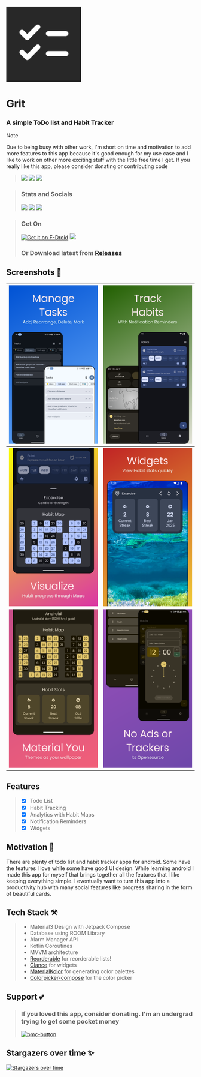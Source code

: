 ![](fastlane/metadata/android/en-US/images/icon200x200.png)

# Grit 
### A simple ToDo list and Habit Tracker

> [!NOTE]
> Due to being busy with other work, I'm short on time and motivation to add more features to this app
> because it's good enough for my use case and I like to work on other more exciting stuff with the little 
> free time I get. If you really like this app, please consider donating or contributing code

> [<img src="https://ziadoua.github.io/m3-Markdown-Badges/badges/Android/android2.svg">]()
> [<img src="https://ziadoua.github.io/m3-Markdown-Badges/badges/AndroidStudio/androidstudio3.svg">]()
> [<img src="https://ziadoua.github.io/m3-Markdown-Badges/badges/Kotlin/kotlin1.svg">]()

> ### Stats and Socials
> [<img src="https://m3-markdown-badges.vercel.app/stars/1/3/shub39/Grit">]()
> [<img src="https://m3-markdown-badges.vercel.app/issues/1/2/shub39/Grit">]()
> [<img src="https://ziadoua.github.io/m3-Markdown-Badges/badges/Discord/discord2.svg">](https://discord.gg/https://discord.gg/nxA2hgtEKf)

> ### Get On
>[<img src="https://f-droid.org/badge/get-it-on.png" alt="Get it on F-Droid" height="80">](https://f-droid.org/packages/com.shub39.grit)
>[<img src="https://gitlab.com/IzzyOnDroid/repo/-/raw/master/assets/IzzyOnDroid.png" height="80">](https://apt.izzysoft.de/packages/com.shub39.grit/latest)
>### Or Download latest from [Releases](https://github.com/shub39/Grit/releases/latest)

## Screenshots 📱

| ![Image 1](fastlane/metadata/android/en-US/images/phoneScreenshots/1.png) | ![Image 2](fastlane/metadata/android/en-US/images/phoneScreenshots/2.png) |
|:-------------------------------------------------------------------------:|:-------------------------------------------------------------------------:|
| ![Image 3](fastlane/metadata/android/en-US/images/phoneScreenshots/3.png) | ![Image 4](fastlane/metadata/android/en-US/images/phoneScreenshots/4.png) |
| ![Image 5](fastlane/metadata/android/en-US/images/phoneScreenshots/5.png) | ![Image 6](fastlane/metadata/android/en-US/images/phoneScreenshots/6.png) |

## Features
>- [x] Todo List
>- [x] Habit Tracking
>- [x] Analytics with Habit Maps
>- [x] Notification Reminders
>- [x] Widgets

## Motivation 💭
There are plenty of todo list and habit tracker apps for android. Some have the features I love while some have good UI design.
While learning android I made this app for myself that brings together all the features that I like keeping everything simple. 
I eventually want to turn this app into a productivity hub with many social features like progress sharing in the form of beautiful cards.

## Tech Stack ⚒️

>- Material3 Design with Jetpack Compose
>- Database using ROOM Library
>- Alarm Manager API
>- Kotlin Coroutines
>- MVVM architecture
>- [Reorderable](https://github.com/Calvin-LL/Reorderable) for reorderable lists!
>- [Glance](https://developer.android.com/develop/ui/compose/glance/create-app-widget) for widgets
>- [MaterialKolor](https://github.com/jordond/MaterialKolor) for generating color palettes
>- [Colorpicker-compose](https://github.com/skydoves/colorpicker-compose) for the color picker

## Support 💕
> ### If you loved this app, consider donating. I'm an undergrad trying to get some pocket money
> [<img alt="bmc-button" src="https://ziadoua.github.io/m3-Markdown-Badges/badges/BuyMeACoffee/buymeacoffee3.svg">](https://www.buymeacoffee.com/shub39)


## Stargazers over time ✨
[![Stargazers over time](https://starchart.cc/shub39/Grit.svg?background=%23282828&axis=%23f2dfd3&line=%23ffb780)](https://starchart.cc/shub39/Grit)